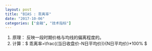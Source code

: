 ```yaml
---
layout: post
title: "BIAS : 乖离率"
date: "2017-10-06"
categories: ["金融", "技术指标"]
---
```


1. 原理： 反映一段时期价格与均线的偏离程度的。
2. 计算：$ 乖离率=\frac{(当日收盘价-N日平均价)}{N日平均价}*100% $

